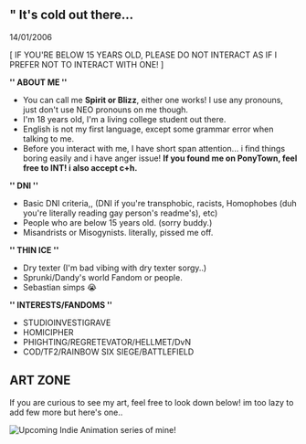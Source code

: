 ## " It's cold out there...
14/01/2006

[ IF YOU'RE BELOW 15 YEARS OLD, PLEASE DO NOT INTERACT AS IF I PREFER NOT TO INTERACT WITH ONE! ]

**'' ABOUT ME ''**
- You can call me **Spirit or Blizz**, either one works! I use any pronouns, just don't use NEO pronouns on me though.
- I'm 18 years old, I'm a living college student out there. 
- English is not my first language, except some grammar error when talking to me.
- Before you interact with me, I have short span attention... i find things boring easily and i have anger issue!
**If you found me on PonyTown, feel free to INT! i also accept c+h.**

**'' DNI ''**
- Basic DNI criteria,, (DNI if you're transphobic, racists, Homophobes (duh you're literally reading gay person's readme's), etc)
- People who are below 15 years old. (sorry buddy.)
- Misandrists or Misogynists. literally, pissed me off.
  
**'' THIN ICE ''**
- Dry texter (I'm bad vibing with dry texter sorgy..)
- Sprunki/Dandy's world Fandom or people.
- Sebastian simps :sob:

**'' INTERESTS/FANDOMS ''**
- STUDIOINVESTIGRAVE 
- HOMICIPHER
- PHIGHTING/REGRETEVATOR/HELLMET/DvN
- COD/TF2/RAINBOW SIX SIEGE/BATTLEFIELD

## ART ZONE
If you are curious to see my art, feel free to look down below! im too lazy to add few more but here's one..

<picture>
 <source media="(prefers-color-scheme: dark)" srcset="https://i.ibb.co.com/yXwJFsJ/AHHH.png">
 <img alt="Upcoming Indie Animation series of mine!" src="https://i.ibb.co.com/yXwJFsJ/AHHH.png">
</picture>
